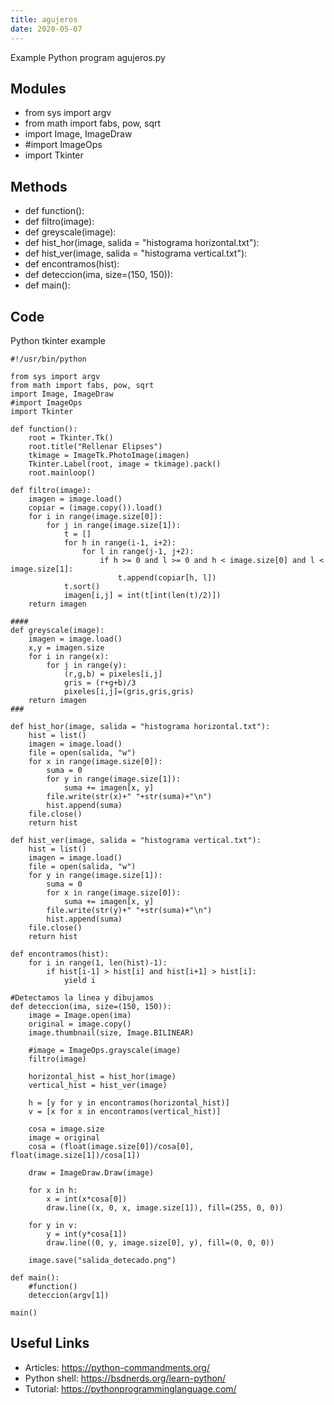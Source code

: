 ```yaml
---
title: agujeros
date: 2020-05-07
---
```

Example Python program agujeros.py

## Modules

* from sys import argv
* from math import fabs, pow, sqrt
* import Image, ImageDraw
* #import ImageOps
* import Tkinter

## Methods

* def function():
* def filtro(image):
* def greyscale(image):
* def hist_hor(image, salida = "histograma horizontal.txt"):
* def hist_ver(image, salida = "histograma vertical.txt"):
* def encontramos(hist):
* def deteccion(ima, size=(150, 150)):
* def main():

## Code

Python tkinter example

    #!/usr/bin/python
    
    from sys import argv
    from math import fabs, pow, sqrt
    import Image, ImageDraw
    #import ImageOps
    import Tkinter
    
    def function():
    	root = Tkinter.Tk()
    	root.title("Rellenar Elipses")
    	tkimage = ImageTk.PhotoImage(imagen)
    	Tkinter.Label(root, image = tkimage).pack()
    	root.mainloop() 
    
    def filtro(image):
        imagen = image.load()
        copiar = (image.copy()).load()
        for i in range(image.size[0]):
            for j in range(image.size[1]):
                t = []
                for h in range(i-1, i+2):
                    for l in range(j-1, j+2):
                        if h >= 0 and l >= 0 and h < image.size[0] and l < image.size[1]:
                            t.append(copiar[h, l])
                t.sort()
                imagen[i,j] = int(t[int(len(t)/2)])
        return imagen
    
    ####
    def greyscale(image):
    	imagen = image.load()
    	x,y = imagen.size
    	for i in range(x):
    		for j in range(y):
    			(r,g,b) = pixeles[i,j]
    			gris = (r+g+b)/3
    			pixeles[i,j]=(gris,gris,gris)
    	return imagen 	
    ###
    	
    def hist_hor(image, salida = "histograma horizontal.txt"):
        hist = list()
        imagen = image.load()
        file = open(salida, "w")
        for x in range(image.size[0]):
            suma = 0
            for y in range(image.size[1]):
                suma += imagen[x, y]
            file.write(str(x)+" "+str(suma)+"\n")
            hist.append(suma)
        file.close()
        return hist
     
    def hist_ver(image, salida = "histograma vertical.txt"):
        hist = list()
        imagen = image.load()
        file = open(salida, "w")
        for y in range(image.size[1]):
            suma = 0
            for x in range(image.size[0]):
                suma += imagen[x, y]
            file.write(str(y)+" "+str(suma)+"\n")
            hist.append(suma)
        file.close()
        return hist
    
    def encontramos(hist):
        for i in range(1, len(hist)-1):
            if hist[i-1] > hist[i] and hist[i+1] > hist[i]:
                yield i
    
    #Detectamos la linea y dibujamos			
    def deteccion(ima, size=(150, 150)):
        image = Image.open(ima)
        original = image.copy()
        image.thumbnail(size, Image.BILINEAR)
    	
        #image = ImageOps.grayscale(image)
        filtro(image)
     
        horizontal_hist = hist_hor(image)
        vertical_hist = hist_ver(image)
        
        h = [y for y in encontramos(horizontal_hist)]
        v = [x for x in encontramos(vertical_hist)] 
     
        cosa = image.size
        image = original
        cosa = (float(image.size[0])/cosa[0], float(image.size[1])/cosa[1])
        
    	draw = ImageDraw.Draw(image)
        
        for x in h:
            x = int(x*cosa[0])
            draw.line((x, 0, x, image.size[1]), fill=(255, 0, 0))
     
        for y in v:
            y = int(y*cosa[1])
            draw.line((0, y, image.size[0], y), fill=(0, 0, 0))
    
    	image.save("salida_detecado.png")
     
    def main():
    	#function()
        deteccion(argv[1])
     
    main()

## Useful Links

- Articles: https://python-commandments.org/
- Python shell: https://bsdnerds.org/learn-python/
- Tutorial: https://pythonprogramminglanguage.com/
